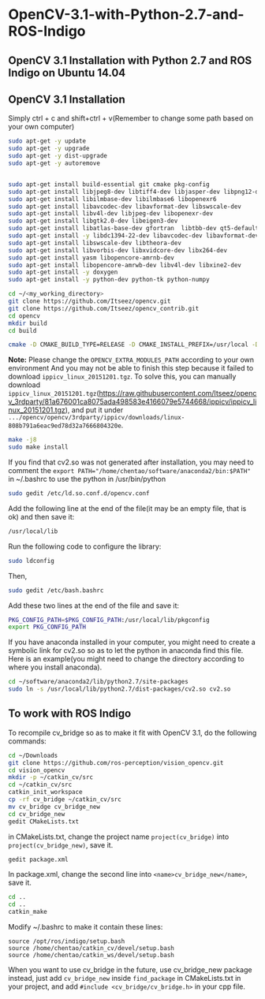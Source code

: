 # OpenCV-3.1-with-Python-2.7-and-ROS-Indigo


## OpenCV 3.1 Installation with Python 2.7 and ROS Indigo on Ubuntu 14.04

## OpenCV 3.1 Installation
Simply ctrl + c and shift+ctrl + v(Remember to change some path based on your own computer)
```bash
sudo apt-get -y update
sudo apt-get -y upgrade
sudo apt-get -y dist-upgrade
sudo apt-get -y autoremove


sudo apt-get install build-essential git cmake pkg-config
sudo apt-get install libjpeg8-dev libtiff4-dev libjasper-dev libpng12-dev
sudo apt-get install libilmbase-dev libilmbase6 libopenexr6
sudo apt-get install libavcodec-dev libavformat-dev libswscale-dev 
sudo apt-get install libv4l-dev libjpeg-dev libopenexr-dev
sudo apt-get install libgtk2.0-dev libeigen3-dev
sudo apt-get install libatlas-base-dev gfortran  libtbb-dev qt5-default libvtk6-dev
sudo apt-get install -y libdc1394-22-dev libavcodec-dev libavformat-dev 
sudo apt-get install libswscale-dev libtheora-dev 
sudo apt-get install libvorbis-dev libxvidcore-dev libx264-dev 
sudo apt-get install yasm libopencore-amrnb-dev 
sudo apt-get install libopencore-amrwb-dev libv4l-dev libxine2-dev
sudo apt-get install -y doxygen
sudo apt-get install -y python-dev python-tk python-numpy
```
```bash
cd ~/<my_working_directory>
git clone https://github.com/Itseez/opencv.git
git clone https://github.com/Itseez/opencv_contrib.git
cd opencv
mkdir build
cd build
```
```bash
cmake -D CMAKE_BUILD_TYPE=RELEASE -D CMAKE_INSTALL_PREFIX=/usr/local -D OPENCV_EXTRA_MODULES_PATH=/home/chentao/software/opencv/opencv_contrib/modules  -DINSTALL_C_EXAMPLES=ON -DINSTALL_PYTHON_EXAMPLES=ON -DBUILD_EXAMPLES=ON -DWITH_IPP=ON -DBUILD_NEW_PYTHON_SUPPORT=ON -D WITH_TBB=ON -D WITH_V4L=ON -D WITH_QT=ON -D WITH_OPENGL=ON -DWITH_OPENCL=ON -DWITH_VTK=ON -DBUILD_TIFF=ON -DWITH_EIGEN=ON  -DPYTHON_EXECUTABLE=$(which python) -DPYTHON_INCLUDE_DIR=$(python -c "from distutils.sysconfig import get_python_inc; print(get_python_inc())") -DPYTHON_PACKAGES_PATH=$(python -c "from distutils.sysconfig import get_python_lib; print(get_python_lib())")  ..
```

**Note:** Please change the `OPENCV_EXTRA_MODULES_PATH` according to your own environment
And you may not be able to finish this step because it failed to download `ippicv_linux_20151201.tgz`. To solve this, you can manually download `ippicv_linux_20151201.tgz`(https://raw.githubusercontent.com/Itseez/opencv_3rdparty/81a676001ca8075ada498583e4166079e5744668/ippicv/ippicv_linux_20151201.tgz), and put it under `.../opencv/opencv/3rdparty/ippicv/downloads/linux-808b791a6eac9ed78d32a7666804320e`.


```bash
make -j8
sudo make install
```
If you find that cv2.so was not generated after installation, you may need to comment the `export PATH="/home/chentao/software/anaconda2/bin:$PATH"` in ~/.bashrc to use the python in /usr/bin/python

```bash
sudo gedit /etc/ld.so.conf.d/opencv.conf
```
Add the following line at the end of the file(it may be an empty file, that is ok) and then save it:
```bash
/usr/local/lib
```

Run the following code to configure the library:
```bash
sudo ldconfig
```

Then,
```bash
sudo gedit /etc/bash.bashrc
```

Add these two lines at the end of the file and save it:
```bash
PKG_CONFIG_PATH=$PKG_CONFIG_PATH:/usr/local/lib/pkgconfig
export PKG_CONFIG_PATH
```


If you have anaconda installed in your computer, you might need to create a symbolic link for cv2.so so as to let the python in anaconda find this file. Here is an example(you might need to change the directory according to where you install anaconda).
```bash
cd ~/software/anaconda2/lib/python2.7/site-packages
sudo ln -s /usr/local/lib/python2.7/dist-packages/cv2.so cv2.so
```

## To work with ROS Indigo
To recompile cv_bridge so as to make it fit with OpenCV 3.1, do the following commands:

```bash
cd ~/Downloads
git clone https://github.com/ros-perception/vision_opencv.git
cd vision_opencv
mkdir -p ~/catkin_cv/src
cd ~/catkin_cv/src
catkin_init_workspace
cp -rf cv_bridge ~/catkin_cv/src
mv cv_bridge cv_bridge_new
cd cv_bridge_new
gedit CMakeLists.txt
```
in CMakeLists.txt, change the project name `project(cv_bridge)` into `project(cv_bridge_new)`, save it.
```bash
gedit package.xml
```
In package.xml, change the second line into `<name>cv_bridge_new</name>`, save it.
```bash
cd ..
cd ..
catkin_make
```
Modify ~/.bashrc to make it contain these lines:
```
source /opt/ros/indigo/setup.bash
source /home/chentao/catkin_cv/devel/setup.bash
source /home/chentao/catkin_ws/devel/setup.bash
```

When you want to use cv_bridge in the future, use cv_bridge_new package instead,
just add `cv_bridge_new` inside `find_package` in CMakeLists.txt in your project, 
and add ```#include <cv_bridge/cv_bridge.h>```  in your cpp file.







